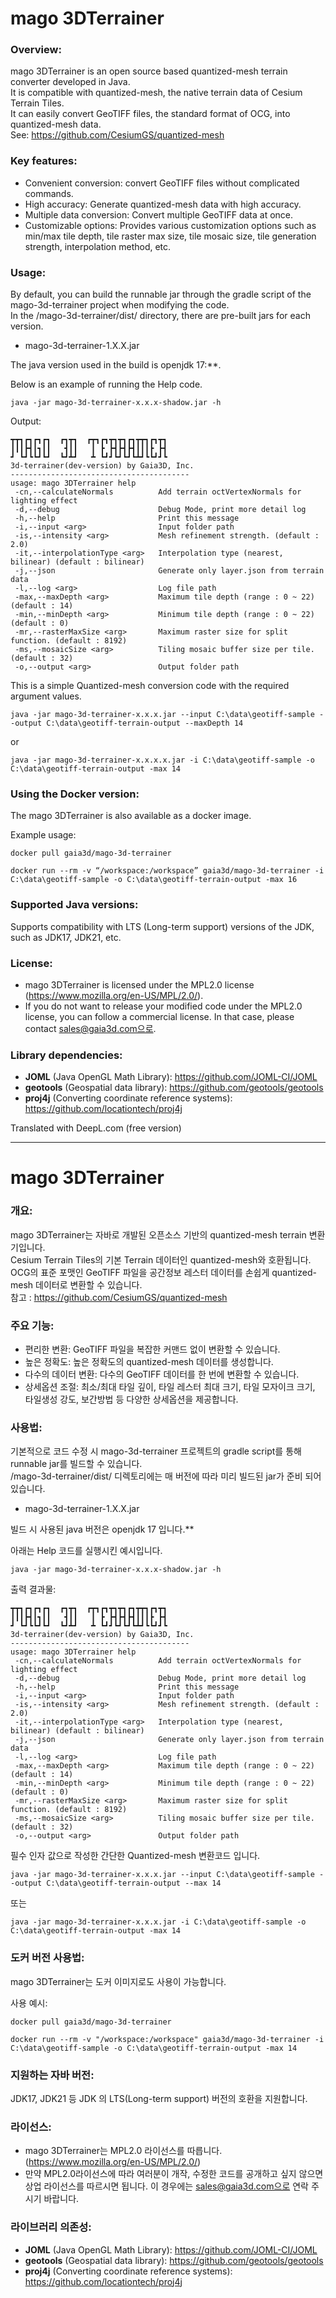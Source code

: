 mago 3DTerrainer
===

### Overview:
mago 3DTerrainer is an open source based quantized-mesh terrain converter developed in Java.   
It is compatible with quantized-mesh, the native terrain data of Cesium Terrain Tiles.   
It can easily convert GeoTIFF files, the standard format of OCG, into quantized-mesh data.   
See: https://github.com/CesiumGS/quantized-mesh

### Key features:
- Convenient conversion: convert GeoTIFF files without complicated commands.
- High accuracy: Generate quantized-mesh data with high accuracy.
- Multiple data conversion: Convert multiple GeoTIFF data at once.
- Customizable options: Provides various customization options such as min/max tile depth, tile raster max size, tile mosaic size, tile generation strength, interpolation method, etc.

### Usage:
By default, you can build the runnable jar through the gradle script of the mago-3d-terrainer project when modifying the code.   
In the /mago-3d-terrainer/dist/ directory, there are pre-built jars for each version.
- mago-3d-terrainer-1.X.X.jar

The java version used in the build is openjdk 17:**.

Below is an example of running the Help code.
```
java -jar mago-3d-terrainer-x.x.x-shadow.jar -h
```
Output:
```
┳┳┓┏┓┏┓┏┓  ┏┓┳┓  ┏┳┓┏┓┳┓┳┓┏┓┳┳┓┏┓┳┓
┃┃┃┣┫┃┓┃┃   ┫┃┃   ┃ ┣ ┣┫┣┫┣┫┃┃┃┣ ┣┫
┛ ┗┛┗┗┛┗┛  ┗┛┻┛   ┻ ┗┛┛┗┛┗┛┗┻┛┗┗┛┛┗
3d-terrainer(dev-version) by Gaia3D, Inc.
----------------------------------------
usage: mago 3DTerrainer help
 -cn,--calculateNormals          Add terrain octVertexNormals for lighting effect
 -d,--debug                      Debug Mode, print more detail log
 -h,--help                       Print this message
 -i,--input <arg>                Input folder path
 -is,--intensity <arg>           Mesh refinement strength. (default : 2.0)
 -it,--interpolationType <arg>   Interpolation type (nearest, bilinear) (default : bilinear)
 -j,--json                       Generate only layer.json from terrain data
 -l,--log <arg>                  Log file path
 -max,--maxDepth <arg>           Maximum tile depth (range : 0 ~ 22) (default : 14)
 -min,--minDepth <arg>           Minimum tile depth (range : 0 ~ 22) (default : 0)
 -mr,--rasterMaxSize <arg>       Maximum raster size for split function. (default : 8192)
 -ms,--mosaicSize <arg>          Tiling mosaic buffer size per tile. (default : 32)
 -o,--output <arg>               Output folder path
```
This is a simple Quantized-mesh conversion code with the required argument values.
```
java -jar mago-3d-terrainer-x.x.x.jar --input C:\data\geotiff-sample --output C:\data\geotiff-terrain-output --maxDepth 14
```
or
```
java -jar mago-3d-terrainer-x.x.x.x.jar -i C:\data\geotiff-sample -o C:\data\geotiff-terrain-output -max 14
```

### Using the Docker version:
The mago 3DTerrainer is also available as a docker image.

Example usage:
```
docker pull gaia3d/mago-3d-terrainer
```
```
docker run --rm -v “/workspace:/workspace” gaia3d/mago-3d-terrainer -i C:\data\geotiff-sample -o C:\data\geotiff-terrain-output -max 16
```

### Supported Java versions:
Supports compatibility with LTS (Long-term support) versions of the JDK, such as JDK17, JDK21, etc.

### License:
- mago 3DTerrainer is licensed under the MPL2.0 license (<https://www.mozilla.org/en-US/MPL/2.0/>).
- If you do not want to release your modified code under the MPL2.0 license, you can follow a commercial license. In that case, please contact sales@gaia3d.com으로.

### Library dependencies:
- **JOML** (Java OpenGL Math Library): <https://github.com/JOML-CI/JOML>
- **geotools** (Geospatial data library): <https://github.com/geotools/geotools>
- **proj4j** (Converting coordinate reference systems): <https://github.com/locationtech/proj4j>

Translated with DeepL.com (free version)

---

mago 3DTerrainer 
===

### 개요:
mago 3DTerrainer는 자바로 개발된 오픈소스 기반의 quantized-mesh terrain 변환기입니다.   
Cesium Terrain Tiles의 기본 Terrain 데이터인 quantized-mesh와 호환됩니다.   
OCG의 표준 포맷인 GeoTIFF 파일을 공간정보 레스터 데이터를 손쉽게 quantized-mesh 데이터로 변환할 수 있습니다.   
참고 : https://github.com/CesiumGS/quantized-mesh

### 주요 기능:
- 편리한 변환: GeoTIFF 파일을 복잡한 커맨드 없이 변환할 수 있습니다.
- 높은 정확도: 높은 정확도의 quantized-mesh 데이터를 생성합니다.
- 다수의 데이터 변환: 다수의 GeoTIFF 데이터를 한 번에 변환할 수 있습니다.
- 상세옵션 조절: 최소/최대 타일 깊이, 타일 레스터 최대 크기, 타일 모자이크 크기, 타일생성 강도, 보간방법 등 다양한 상세옵션을 제공합니다.

### 사용법:
기본적으로 코드 수정 시 mago-3d-terrainer 프로젝트의 gradle script를 통해 runnable jar를 빌드할 수 있습니다.   
/mago-3d-terrainer/dist/ 디렉토리에는 매 버전에 따라 미리 빌드된 jar가 준비 되어있습니다.
- mago-3d-terrainer-1.X.X.jar

빌드 시 사용된 java 버전은 openjdk 17 입니다.**

아래는 Help 코드를 실행시킨 예시입니다.
```
java -jar mago-3d-terrainer-x.x.x-shadow.jar -h
```
출력 결과물:
```
┳┳┓┏┓┏┓┏┓  ┏┓┳┓  ┏┳┓┏┓┳┓┳┓┏┓┳┳┓┏┓┳┓
┃┃┃┣┫┃┓┃┃   ┫┃┃   ┃ ┣ ┣┫┣┫┣┫┃┃┃┣ ┣┫
┛ ┗┛┗┗┛┗┛  ┗┛┻┛   ┻ ┗┛┛┗┛┗┛┗┻┛┗┗┛┛┗
3d-terrainer(dev-version) by Gaia3D, Inc.
----------------------------------------
usage: mago 3DTerrainer help
 -cn,--calculateNormals          Add terrain octVertexNormals for lighting effect
 -d,--debug                      Debug Mode, print more detail log
 -h,--help                       Print this message
 -i,--input <arg>                Input folder path
 -is,--intensity <arg>           Mesh refinement strength. (default : 2.0)
 -it,--interpolationType <arg>   Interpolation type (nearest, bilinear) (default : bilinear)
 -j,--json                       Generate only layer.json from terrain data
 -l,--log <arg>                  Log file path
 -max,--maxDepth <arg>           Maximum tile depth (range : 0 ~ 22) (default : 14)
 -min,--minDepth <arg>           Minimum tile depth (range : 0 ~ 22) (default : 0)
 -mr,--rasterMaxSize <arg>       Maximum raster size for split function. (default : 8192)
 -ms,--mosaicSize <arg>          Tiling mosaic buffer size per tile. (default : 32)
 -o,--output <arg>               Output folder path
```

필수 인자 값으로 작성한 간단한 Quantized-mesh 변환코드 입니다.
```
java -jar mago-3d-terrainer-x.x.x.jar --input C:\data\geotiff-sample --output C:\data\geotiff-terrain-output --max 14
```
또는
```
java -jar mago-3d-terrainer-x.x.x.jar -i C:\data\geotiff-sample -o C:\data\geotiff-terrain-output -max 14
```

### 도커 버전 사용법:
mago 3DTerrainer는 도커 이미지로도 사용이 가능합니다.

사용 예시:
```
docker pull gaia3d/mago-3d-terrainer
```
```
docker run --rm -v "/workspace:/workspace" gaia3d/mago-3d-terrainer -i C:\data\geotiff-sample -o C:\data\geotiff-terrain-output -max 14
```

### 지원하는 자바 버전:
JDK17, JDK21 등 JDK 의 LTS(Long-term support) 버전의 호환을 지원합니다.

### 라이선스:
- mago 3DTerrainer는 MPL2.0 라이선스를 따릅니다. (<https://www.mozilla.org/en-US/MPL/2.0/>)
- 만약 MPL2.0라이선스에 따라 여러분이 개작, 수정한 코드를 공개하고 싶지 않으면 상업 라이선스를 따르시면 됩니다. 이 경우에는 sales@gaia3d.com으로 연락 주시기 바랍니다.

### 라이브러리 의존성:
- **JOML** (Java OpenGL Math Library): <https://github.com/JOML-CI/JOML>
- **geotools** (Geospatial data library): <https://github.com/geotools/geotools>
- **proj4j** (Converting coordinate reference systems): <https://github.com/locationtech/proj4j>
